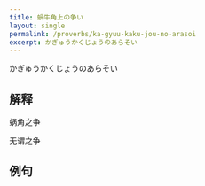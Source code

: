 ```yaml
---
title: 蝸牛角上の争い
layout: single
permalink: /proverbs/ka-gyuu-kaku-jou-no-arasoi
excerpt: かぎゅうかくじょうのあらそい
---
```


かぎゅうかくじょうのあらそい

## 解释

蜗角之争

无谓之争

## 例句

